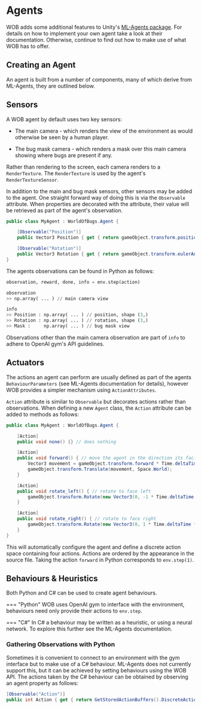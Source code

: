 # Agents

WOB adds some additional features to Unity's [ML-Agents package](https://github.com/Unity-Technologies/ml-agents). For details on how to implement your own agent take a look at their documentation. Otherwise, continue to find out how to make use of what WOB has to offer.

## Creating an Agent

An agent is built from a number of components, many of which derive from ML-Agents, they are outlined below.


## Sensors

A WOB agent by default uses two key sensors:

* The main camera - which renders the view of the environment as would otherwise be seen by a human player.

* The bug mask camera - which renders a mask over this main camera showing where bugs are present if any.

Rather than rendering to the screen, each camera renders to a `RenderTexture`. The `RenderTexture` is used by the agent's `RenderTextureSensor`.

In addition to the main and bug mask sensors, other sensors may be added to the agent. One straight forward way of doing this is via the `Observable` attribute. When properties are decorated with the attribute, their value will be retrieved as part of the agent's observation.

```cs
public class MyAgent : WorldOfBugs.Agent {

    [Observable("Position")]
    public Vector3 Position { get { return gameObject.transform.position; }}

    [Observable("Rotation")]
    public Vector3 Rotation { get { return gameObject.transform.eulerAngles; }}
}
```

The agents observations can be found in Python as follows:

```Python
observation, reward, done, info = env.step(action)

observation
>> np.array( ... ) // main camera view

info
>> Position : np.array( ... ) // position, shape (3,)
>> Rotation : np.array( ... ) // rotation, shape (3,)
>> Mask :     np.array( ... ) // bug mask view
```

Observations other than the main camera observation are part of `info` to adhere to OpenAI gym's API guidelines.




## Actuators

The actions an agent can perform are usually defined as part of the agents `BehaviourParameters` (see ML-Agents documentation for details), however WOB provides a simpler mechanism using `ActionAttributes`.

`Action` attribute is similar to `Observable` but decorates actions rather than observations. When defining a new `Agent` class, the `Action` attribute can be added to methods as follows:

```cs
public class MyAgent : WorldOfBugs.Agent {

    [Action]
    public void none() {} // does nothing

    [Action]
    public void forward() { // move the agent in the direction its facing
        Vector3 movement = gameObject.transform.forward * Time.deltaTime * MovementSpeed;
        gameObject.transform.Translate(movement, Space.World);
    }

    [Action]
    public void rotate_left() { // rotate to face left
        gameObject.transform.Rotate(new Vector3(0, -1 * Time.deltaTime * AngularSpeed, 0));
    }

    [Action]
    public void rotate_right() { // rotate to face right
        gameObject.transform.Rotate(new Vector3(0, 1 * Time.deltaTime * AngularSpeed, 0));
    }
}
```

This will automatically configure the agent and define a discrete action space containing four actions. Actions are ordered by the appearance in the source file. Taking the action `forward` in Python corresponds to `env.step(1)`.

## Behaviours & Heuristics

Both Python and C# can be used to create agent behaviours.

=== "Python"
    WOB uses OpenAI gym to interface with the environment, behaviours need only provide their actions to `env.step`.

=== "C#"
    In C# a behaviour may be written as a heuristic, or using a neural network. To explore this further see the ML-Agents documentation.

### Gathering Observations with Python

Sometimes it is convenient to connect to an environment with the gym interface but to make use of a C# behaviour. ML-Agents does not currently support this, but it can be achieved by setting behaviours using the WOB API. The actions taken by the C# behaviour can be obtained by observing an agent property as follows:

```cs
[Observable("Action")]
public int Action { get { return GetStoredActionBuffers().DiscreteActions[0]; }}
```
